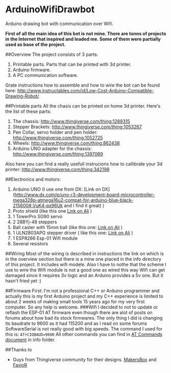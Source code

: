 # ArduinoWifiDrawbot
Arduino drawing bot with communication over Wifi.

__First of all the main idea of this bot is not mine. There are tonns of projects in the Internet that inspired and leaded me. Some of them were partially used as base of the project.__

##Overview
The project consists of 3 parts:
1. Printable parts. Parts that can be printed with 3d printer.
2. Arduino firmware.
3. A PC communication software.

Grate instructions how to assemble and how to wire the bot can be found here:  http://www.instructables.com/id/Low-Cost-Arduino-Compatible-Drawing-Robot/

##Printable parts
All the chasis can be printed on home 3d printer. 
Here's the list of these parts:
1. The chassis: http://www.thingiverse.com/thing:1289315
2. Stepper Brackets: http://www.thingiverse.com/thing:1053267
3. Pen Collar, servo holder and pen holder: http://www.thingiverse.com/thing:1052725
4. Wheels: http://www.thingiverse.com/thing:862438
5. Arduino UNO adapter for the chassis: http://www.thingiverse.com/thing:1397069

Also here you can find a really usefull instrucions how to callibrate your 3d printer: http://www.thingiverse.com/thing:342198

##Electronics and motors:
1. Arduino UNO (I use one from DX: [Link on DX](http://www.dx.com/p/uno-r3-development-board-microcontroller-mega328p-atmega16u2-compat-for-arduino-blue-black-215600#.VuK4-px96Uk and I find it great) )
2. Proto shield (like this one [Link on Ali](http://ru.aliexpress.com/item/ProtoShield-prototype-expansion-board-with-mini-bread-board-based-for-ARDUINO/1451569883.html) )
3. 1 TowerPro SG90 servo
4. 2 28BYj-48 steppers
5. Ball caster with 15mm ball (like this one: [Link on Ali](http://ru.aliexpress.com/item/1pc-Swivel-Round-Ball-Caster-Silver-Metal-Bull-Wheel-Universal-Transfer-Ball-48-x-32-x/32566687062.html) )
6. 1 ULN2803APG stepper driver ( like this one: [Link on Ali](http://ru.aliexpress.com/item/10pcs-ULN2803A-ULN2803APG-ULN2803-DIP-18/32375468380.html) )
7. 1 ESP8266 Esp-01 Wifi module
8. Several resistors

##Wiring
Most of the wiring is described in instructions the link on which is in the overview section but there is a mine one placed in the info directory of this project. It includes wifi modele.
Also I have to nothe that the scheme I use to wire the Wifi module is not a good one as wired this way Wifi can get damaged since it requires 3v logic and an Arduino provides a 5v one. But it hasn't fried yet :)

##Firmware
First: I'm not a professional C++ or Arduino programmer and actually this is my first Arduino project and my C++ experience is limited to about 2 weeks of making small tools 15 years ago for my very first computer. So any help is welcome.
###Wifi
I decided to not to update or reflash the ESP-01 AT firmware even though there are alot of posts on forums about how bad its stock firmwares. The only thing I did is changing its baudrate to 9600 as it had 115200 and as I read on some forums SoftwareSerial is not really good with big speeds. The command I used for this is: 
`AT+CIOBAUD=9600`
All other commands you can find in [AT Commands document](info/at-commands.md) in info folder.

##Thanks to
* Guys from Thingiverse community for their designs. [MakersBox](http://www.thingiverse.com/MakersBox/about) and [FavioR](http://www.thingiverse.com/FavioR/about)
